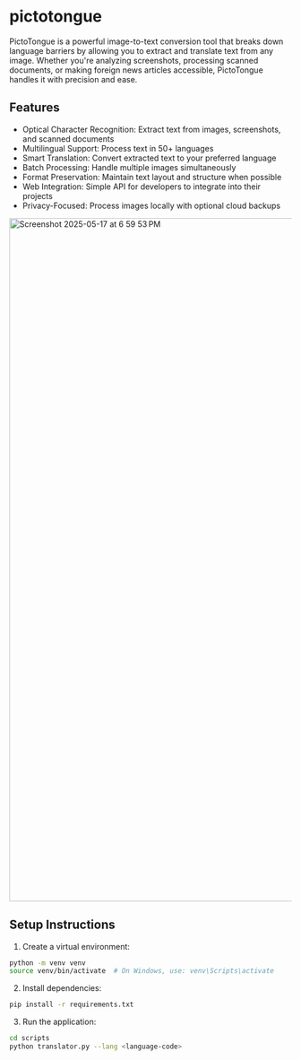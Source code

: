 # pictotongue
PictoTongue is a powerful image-to-text conversion tool that breaks down language barriers by allowing you to extract and translate text from any image. Whether you're analyzing screenshots, processing scanned documents, or making foreign news articles accessible, PictoTongue handles it with precision and ease.

## Features

- Optical Character Recognition: Extract text from images, screenshots, and scanned documents
- Multilingual Support: Process text in 50+ languages
- Smart Translation: Convert extracted text to your preferred language
- Batch Processing: Handle multiple images simultaneously
- Format Preservation: Maintain text layout and structure when possible
- Web Integration: Simple API for developers to integrate into their projects
- Privacy-Focused: Process images locally with optional cloud backups
  
<img width="1219" alt="Screenshot 2025-05-17 at 6 59 53 PM" src="https://github.com/user-attachments/assets/e6c12573-9481-4ce8-bfd6-7f3ee209b8ce" />


## Setup Instructions

1. Create a virtual environment:
```bash
python -m venv venv
source venv/bin/activate  # On Windows, use: venv\Scripts\activate
```

2. Install dependencies:
```bash
pip install -r requirements.txt
```

3. Run the application:
```bash
cd scripts
python translator.py --lang <language-code>
```
